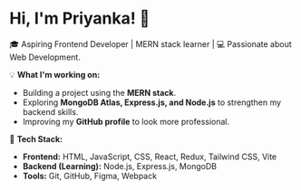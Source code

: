 # Hi, I'm Priyanka! 👋

🎓 Aspiring Frontend Developer | MERN stack learner | 💻 Passionate about Web Development.

💡 **What I'm working on:**  
- Building a project using the **MERN stack**.  
- Exploring **MongoDB Atlas, Express.js, and Node.js** to strengthen my backend skills.  
- Improving my **GitHub profile** to look more professional. 

🔧 **Tech Stack:**  
- **Frontend:** HTML, JavaScript, CSS, React, Redux, Tailwind CSS, Vite  
- **Backend (Learning):** Node.js, Express.js, MongoDB  
- **Tools:** Git, GitHub, Figma, Webpack

 





